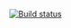 [![Build status](https://ci.appveyor.com/api/projects/status/xwxpffj2by9bdrlq?svg=true)](https://ci.appveyor.com/project/Nastysshaaa/avtojava1-2-task-3-postman-echo)
